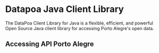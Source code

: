 # Datapoa Java Client Library

The DataPoa Client Library for Java is a flexible, efficient, and powerful Open Source Java client library for accessing Porto Alegre's open data. 

## Accessing API Porto Alegre

 	